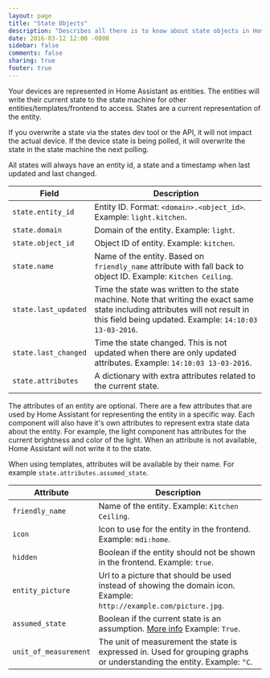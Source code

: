 ```yaml
---
layout: page
title: "State Objects"
description: "Describes all there is to know about state objects in Home Assistant."
date: 2016-03-12 12:00 -0800
sidebar: false
comments: false
sharing: true
footer: true
---
```


Your devices are represented in Home Assistant as entities. The entities will write their current state to the state machine for other entities/templates/frontend to access. States are a current representation of the entity.

If you overwrite a state via the states dev tool or the API, it will not impact the actual device. If the device state is being polled, it will overwrite the state in the state machine the next polling.

All states will always have an entity id, a state and a timestamp when last updated and last changed.

Field | Description
----- | -----------
`state.entity_id` | Entity ID. Format: `<domain>.<object_id>`. Example: `light.kitchen`.
`state.domain` | Domain of the entity. Example: `light`.
`state.object_id` | Object ID of entity. Example: `kitchen`.
`state.name` | Name of the entity. Based on `friendly_name` attribute with fall back to object ID. Example: `Kitchen Ceiling`.
`state.last_updated` | Time the state was written to the state machine. Note that writing the exact same state including attributes will not result in this field being updated. Example: `14:10:03 13-03-2016`.
`state.last_changed` | Time the state changed. This is not updated when there are only updated attributes. Example: `14:10:03 13-03-2016`.
`state.attributes` | A dictionary with extra attributes related to the current state.

The attributes of an entity are optional. There are a few attributes that are used by Home Assistant for representing the entity in a specific way. Each component will also have it's own attributes to represent extra state data about the entity. For example, the light component has attributes for the current brightness and color of the light. When an attribute is not available, Home Assistant will not write it to the state.

When using templates, attributes will be available by their name. For example `state.attributes.assumed_state`.

Attribute | Description
--------- | -----------
`friendly_name` | Name of the entity. Example: `Kitchen Ceiling`.
`icon` | Icon to use for the entity in the frontend. Example: `mdi:home`.
`hidden` | Boolean if the entity should not be shown in the frontend. Example: `true`.
`entity_picture` | Url to a picture that should be used instead of showing the domain icon. Example: `http://example.com/picture.jpg`.
`assumed_state` | Boolean if the current state is an assumption. [More info](https://home-assistant.io/blog/2016/02/12/classifying-the-internet-of-things/#classifiers) Example: `True`.
`unit_of_measurement` | The unit of measurement the state is expressed in. Used for grouping graphs or understanding the entity. Example: `°C`.
